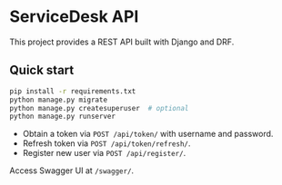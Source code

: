 # ServiceDesk API

This project provides a REST API built with Django and DRF.

## Quick start

```bash
pip install -r requirements.txt
python manage.py migrate
python manage.py createsuperuser  # optional
python manage.py runserver
```

- Obtain a token via `POST /api/token/` with username and password.
- Refresh token via `POST /api/token/refresh/`.
- Register new user via `POST /api/register/`.

Access Swagger UI at `/swagger/`.
